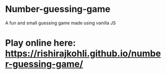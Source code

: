 # Number-guessing-game
A fun and small guessing game made using vanilla JS

# Play online here: https://rishirajkohli.github.io/number-guessing-game/
